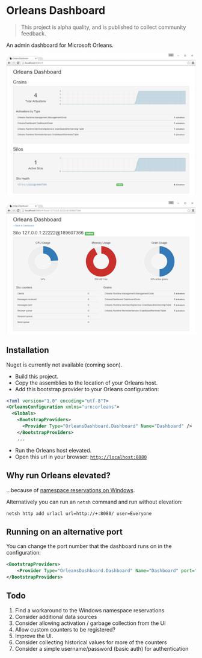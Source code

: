 # Orleans Dashboard

> This project is alpha quality, and is published to collect community feedback.

An admin dashboard for Microsoft Orleans.

![](screenshots/dashboard.png)

![](screenshots/silo.png)

## Installation

Nuget is currently not available (coming soon).

* Build this project.
* Copy the assemblies to the location of your Orleans host.
* Add this bootstrap provider to your Orleans configuration:

```xml
<?xml version="1.0" encoding="utf-8"?>
<OrleansConfiguration xmlns="urn:orleans">
  <Globals>
    <BootstrapProviders>
      <Provider Type="OrleansDashboard.Dashboard" Name="Dashboard" />
    </BootstrapProviders>
    ...
```

* Run the Orleans host elevated.
* Open this url in your browser: [`http://localhost:8080`](http://localhost:8080)

## Why run Orleans elevated?

...because of [namespace reservations on Windows](https://github.com/NancyFx/Nancy/wiki/Self-Hosting-Nancy#namespace-reservations).

Alternatively you can run an `netsh` command and run without elevation:

```
netsh http add urlacl url=http://+:8080/ user=Everyone
```

## Running on an alternative port

You can change the port number that the dashboard runs on in the configuration:

```xml
<BootstrapProviders>
    <Provider Type="OrleansDashboard.Dashboard" Name="Dashboard" port="1234" />
</BootstrapProviders>
```

## Todo

1. Find a workaround to the Windows namespace reservations
1. Consider additional data sources
1. Consider allowing activation / garbage collection from the UI
1. Allow custom counters to be registered?
1. Improve the UI.
1. Consider collecting historical values for more of the counters
1. Consider a simple username/password (basic auth) for authentication
